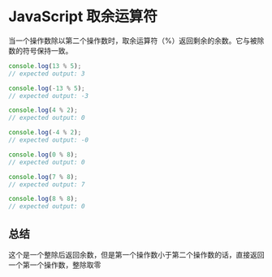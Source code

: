 # JavaScript 取余运算符

当一个操作数除以第二个操作数时，取余运算符（%）返回剩余的余数。它与被除数的符号保持一致。

```js
console.log(13 % 5);
// expected output: 3

console.log(-13 % 5);
// expected output: -3

console.log(4 % 2);
// expected output: 0

console.log(-4 % 2);
// expected output: -0

console.log(0 % 8);
// expected output: 0

console.log(7 % 8);
// expected output: 7

console.log(8 % 8);
// expected output: 0
```

## 总结

这个是一个整除后返回余数，但是第一个操作数小于第二个操作数的话，直接返回一个第一个操作数，整除取零
